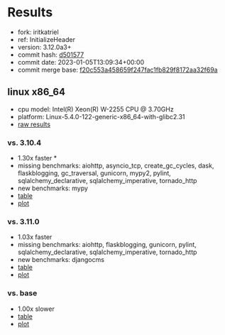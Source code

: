 # Results

- fork: iritkatriel
- ref: InitializeHeader
- version: 3.12.0a3+
- commit hash: [d501577](https://github.com/iritkatriel/cpython/commit/d501577)
- commit date: 2023-01-05T13:09:34+00:00
- commit merge base: [f20c553a458659f247fac1fb829f8172aa32f69a](https://github.com/iritkatriel/cpython/commit/f20c553a458659f247fac1fb829f8172aa32f69a)

## linux x86_64

- cpu model: Intel(R) Xeon(R) W-2255 CPU @ 3.70GHz
- platform: Linux-5.4.0-122-generic-x86_64-with-glibc2.31
- [raw results](bm-20230105-linux-x86_64-iritkatriel-InitializeHeader-3.12.0a3%2B-d501577.json)

### vs. 3.10.4

- 1.30x faster \*
- missing benchmarks: aiohttp, asyncio_tcp, create_gc_cycles, dask, flaskblogging, gc_traversal, gunicorn, mypy2, pylint, sqlalchemy_declarative, sqlalchemy_imperative, tornado_http
- new benchmarks: mypy
- [table](bm-20230105-linux-x86_64-iritkatriel-InitializeHeader-3.12.0a3%2B-d501577-vs-3.10.4.md)
- [plot](bm-20230105-linux-x86_64-iritkatriel-InitializeHeader-3.12.0a3%2B-d501577-vs-3.10.4.png)

### vs. 3.11.0

- 1.03x faster
- missing benchmarks: aiohttp, flaskblogging, gunicorn, pylint, sqlalchemy_declarative, sqlalchemy_imperative, tornado_http
- new benchmarks: djangocms
- [table](bm-20230105-linux-x86_64-iritkatriel-InitializeHeader-3.12.0a3%2B-d501577-vs-3.11.0.md)
- [plot](bm-20230105-linux-x86_64-iritkatriel-InitializeHeader-3.12.0a3%2B-d501577-vs-3.11.0.png)

### vs. base

- 1.00x slower
- [table](bm-20230105-linux-x86_64-iritkatriel-InitializeHeader-3.12.0a3%2B-d501577-vs-base.md)
- [plot](bm-20230105-linux-x86_64-iritkatriel-InitializeHeader-3.12.0a3%2B-d501577-vs-base.png)

